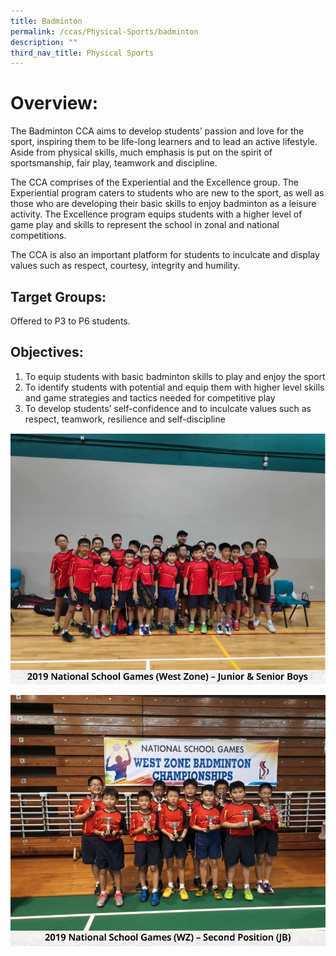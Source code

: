 ```yaml
---
title: Badminton
permalink: /ccas/Physical-Sports/badminton
description: ""
third_nav_title: Physical Sports
---
```

# Overview:

The Badminton CCA aims to develop students’ passion and love for the sport, inspiring them to be life-long learners and to lead an active lifestyle. Aside from physical skills, much emphasis is put on the spirit of sportsmanship, fair play, teamwork and discipline.

The CCA comprises of the Experiential and the Excellence group. The Experiential program caters to students who are new to the sport, as well as those who are developing their basic skills to enjoy badminton as a leisure activity. The Excellence program equips students with a higher level of game play and skills to represent the school in zonal and national competitions.

The CCA is also an important platform for students to inculcate and display values such as respect, courtesy, integrity and humility.

## Target Groups:

Offered to P3 to P6 students.

## Objectives:

1. To equip students with basic badminton skills to play and enjoy the sport
2. To identify students with potential and equip them with higher level skills and game strategies and tactics needed for competitive play
3. To develop students’ self-confidence and to inculcate values such as respect, teamwork, resilience and self-discipline

![](/images/nanhua%20ss5.png)

![](/images/nanhua%20ss6.png)